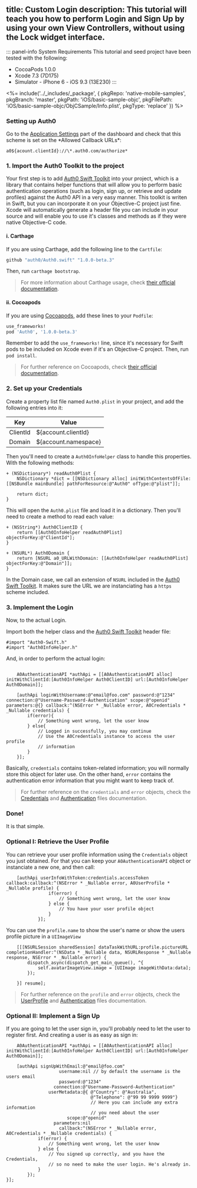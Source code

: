 title: Custom Login
description: This tutorial will teach you how to perform Login and Sign Up by using your own View Controllers, without using the Lock widget interface.
---

::: panel-info System Requirements
This tutorial and seed project have been tested with the following:

* CocoaPods 1.0.0
* Xcode 7.3 (7D175)
* Simulator - iPhone 6 - iOS 9.3 (13E230)
  :::

<%= include('../_includes/_package', {
  pkgRepo: 'native-mobile-samples',
  pkgBranch: 'master',
  pkgPath: 'iOS/basic-sample-objc',
  pkgFilePath: 'iOS/basic-sample-objc/ObjCSample/Info.plist',
  pkgType: 'replace'
}) %>

### Setting up Auth0

<div class="setup-callback">
<p> Go to the <a href="${uiAppSettingsURL}">Application Settings</a> part of the dashboard and check that this scheme is set on the *Allowed Callback URLs*:</p>

```
a0${acount.clientId}://\*.auth0.com/authorize*
```
</div>

### 1. Import the Auth0 Toolkit to the project

Your first step is to add [Auth0 Swift Toolkit](https://github.com/auth0/Auth0.swift) into your project, which is a library that contains helper functions that will allow you to perform basic authentication operations (such as login, sign up, or retrieve and update profiles) against the Auth0 API in a very easy manner.
This toolkit is writen in Swift, but you can incorporate it on your Objective-C project just fine. Xcode will automatically generate a header file you can include in your source and will enable you to use it's classes and methods as if they were native Objective-C code.

#### i. Carthage

If you are using Carthage, add the following line to the `Cartfile`:

```ruby
github "auth0/Auth0.swift" "1.0.0-beta.3"
```

Then, run `carthage bootstrap`.

> For more information about Carthage usage, check [their official documentation](https://github.com/Carthage/Carthage#if-youre-building-for-ios-tvos-or-watchos).

#### ii. Cocoapods

If you are using [Cocoapods](https://cocoapods.org/), add these lines to your `Podfile`:

```ruby
use_frameworks!
pod 'Auth0', '1.0.0-beta.3'
```

Remember to add the `use_frameworks!` line, since it's necessary for Swift pods to be included on Xcode even if it's an Objective-C project.
Then, run `pod install`.

> For further reference on Cocoapods, check [their official documentation](http://guides.cocoapods.org/using/getting-started.html).

### 2. Set up your Credentials

Create a property list file named `Auth0.plist` in your project, and add the following entries into it:

| Key       | Value                |
|-----------|----------------------|
| ClientId  | ${account.clientId}  |
| Domain    | ${account.namespace} |

Then you'll need to create a `Auth0InfoHelper` class to handle this properties. With the following methods:

```objc
+ (NSDictionary*) readAuth0Plist {
    NSDictionary *dict = [[NSDictionary alloc] initWithContentsOfFile:[[NSBundle mainBundle] pathForResource:@"Auth0" ofType:@"plist"]];

    return dict;
}
```

This will open the `Auth0.plist` file and load it in a dictionary. Then you'll need to create a method to read each value:

```objc
+ (NSString*) Auth0ClientID {
    return [[Auth0InfoHelper readAuth0Plist] objectForKey:@"ClientId"];
}

+ (NSURL*) Auth0Domain {
    return [NSURL a0_URLWithDomain: [[Auth0InfoHelper readAuth0Plist] objectForKey:@"Domain"]];
}
```

In the Domain case, we call an extension of `NSURL` included in the [Auth0 Swift Toolkit](https://github.com/auth0/Auth0.swift). It makes sure the URL we are instanciating has a `https` scheme included.

### 3. Implement the Login

Now, to the actual Login.

Import both the helper class and the [Auth0 Swift Toolkit](https://github.com/auth0/Auth0.swift) header file:

```
#import "Auth0-Swift.h"
#import "Auth0InfoHelper.h"
```

And, in order to perform the actual login:

```objc

    A0AuthenticationAPI *authApi = [[A0AuthenticationAPI alloc] initWithClientId:[Auth0InfoHelper Auth0ClientID] url:[Auth0InfoHelper Auth0Domain]];

    [authApi loginWithUsername:@"email@foo.com" password:@"1234" connection:@"Username-Password-Authentication" scope:@"openid" parameters:@{} callback:^(NSError * _Nullable error, A0Credentials * _Nullable credentials) {
        if(error){
            // Something went wrong, let the user know
        } else{
            // Logged in successfully, you may continue
            // Use the A0Credentials instance to access the user profile 
            // information
        }
    }];
```

Basically, `credentials` contains token-related information; you will normally store this object for later use. On the other hand, `error` contains the authentication error information that you might want to keep track of.

> For further reference on the `credentials` and `error` objects, check the [Credentials](https://github.com/auth0/Auth0.objc/blob/master/Auth0/Authentication/Credentials.Objc) and [Authentication](https://github.com/auth0/Auth0.Objc/blob/master/Auth0/Authentication/Authentication.objc) files documentation.

### Done!

It is that simple.

### Optional I: Retrieve the User Profile

You can retrieve your user profile information using the `Credentials` object you just obtained. For that you can keep your `A0AuthenticationAPI` object or instanciate a new one, and then call:

```
    [authApi userInfoWithToken:credentials.accessToken callback:callback:^(NSError * _Nullable error, A0UserProfile * _Nullable profile) {
                if(error) {
                    // Something went wrong, let the user know
                } else {
                    // You have your user profile object
                }
            }];
```

You can use the `profile.name` to show the user's name or show the users profile picture in a `UIImageView`

```
    [[[NSURLSession sharedSession] dataTaskWithURL:profile.pictureURL completionHandler:^(NSData * _Nullable data, NSURLResponse * _Nullable response, NSError * _Nullable error) {
        dispatch_async(dispatch_get_main_queue(), ^{
            self.avatarImageView.image = [UIImage imageWithData:data];
        });

    }] resume];
```


> For further reference on the `profile` and `error` objects, check the [UserProfile](https://github.com/auth0/Auth0.swift/blob/master/Auth0/Authentication/UserProfile.swift) and [Authentication](https://github.com/auth0/Auth0.swift/blob/master/Auth0/Authentication/Authentication.swift) files documentation.

### Optional II: Implement a Sign Up

If you are going to let the user sign in, you'll probably need to let the user to register first. And creating a user is as easy as sign in:

```
    A0AuthenticationAPI *authApi = [[A0AuthenticationAPI alloc] initWithClientId:[Auth0InfoHelper Auth0ClientID] url:[Auth0InfoHelper Auth0Domain]];

    [authApi signUpWithEmail:@"email@foo.com"
                    username:nil // by default the username is the users email
                    password:@"1234"
                  connection:@"Username-Password-Authentication"
                userMetadata:@{ @"Country": @"Australia",
                                @"Telephone": @"99 99 9999 9999"} 
                                // Here you can include any extra information 
                                // you need about the user
                       scope:@"openid"
                  parameters:nil
                    callback:^(NSError * _Nullable error, A0Credentials * _Nullable credentials) {
            if(error) {
                // Something went wrong, let the user know
            } else {
                // You signed up correctly, and you have the Credentials, 
                // so no need to make the user login. He's already in.
            }
        });
}];
```

